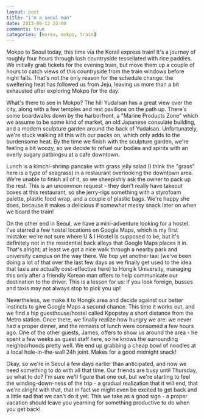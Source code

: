 ```yaml
---
layout: post
title: "i'm a seoul man"
date: 2013-08-12 22:00
comments: true
categories: [korea, mokpo, train]
---
```


Mokpo to Seoul today, this time via the Korail express train! It's a journey of
roughly four hours through lush countryside tessellated with rice paddies. We
initially grab tickets for the evening train, but move them up a couple of hours
to catch views of this countryside from the train windows before night falls.
That's not the only reason for the schedule change: the sweltering heat has
followed us from Jeju, leaving us more than a bit exhausted after exploring
Mokpo for the day.

What's there to see in Mokpo? The hill Yudalsan has a great view over the city,
along with a few temples and rest pavilions on the path up. There's some
boardwalks down by the harborfront, a "Marine Products Zone" which we assume
to be some kind of market, an old Japanese consulate building, and 
a modern sculpture garden around the back of Yudalsan. Unfortunately, we're stuck
walking all this with our packs on, which only adds to the burdensome heat.
By the time we finish with the sculpture garden, we're feeling a bit woozy,
so we decide to refuel our bodies and spirits with an overly sugary patbingsu
at a cafe downtown.

Lunch is a kimchi-shrimp pancake with grass jelly salad (I think the "grass"
here is a type of seagrass) in a restaurant overlooking the downtown area.
We're unable to finish all of it, so we sheepishly ask the owner to pack up
the rest. This is an uncommon request - they don't really have takeout boxes
at this restaurant, so she jerry-rigs something with a styrofoam palette,
plastic food wrap, and a couple of plastic bags. We're happy she does, because
it makes a delicious if somewhat messy snack later on when we board the train!

On the other end in Seoul, we have a mini-adventure looking for a hostel. I've
starred a few hostel locations on Google Maps, which is my first mistake:
we're not sure where U & I Hostel is supposed to be, but it's definitely not
in the residential back alleys that Google Maps places it in. That's alright;
at least we got a nice walk through a nearby park and university campus on
the way there. We hop yet another taxi (we've been doing a lot of that over
the last few days as we finally get used to the idea that taxis are actually
cost-effective here) to Hongik University, managing this only after a friendly
Korean man offers to help communicate our destination to the driver.
This is a lesson for us: if you look foreign, busses and taxis may not always
stop to pick you up!

Nevertheless, we make it to Hongik area and decide against our better instincts
to give Google Maps a second chance. This time it works out, and we find a hip
guesthouse/hostel called Kpopstay a short distance from the Metro station. Once
there, we finally realize how hungry we are: we never had a proper dinner, and
the remains of lunch were consumed a few hours ago. One of the other guests,
James, offers to show us around the area - he spent a few weeks as guest staff
here, so he knows the surrounding neighborhoods pretty well. We end up grabbing
a cheap bowl of noodles at a local hole-in-the-wall 24h joint. Makes for a
good midnight snack!

Okay, so we're in Seoul a few days earlier than anticipated, and now we need
something to do with all that time. Our friends are busy until Thursday,
so what to do? I'm sure we'll figure that one out, but we're starting to
feel the winding-down-ness of the trip - a gradual realization that it
will end, that we're alright with that, that in fact we might even be
excited to get back and a little sad that we can't do it yet. This we take
as a good sign - a proper vacation should leave you yearning for something
productive to do when you get back!
